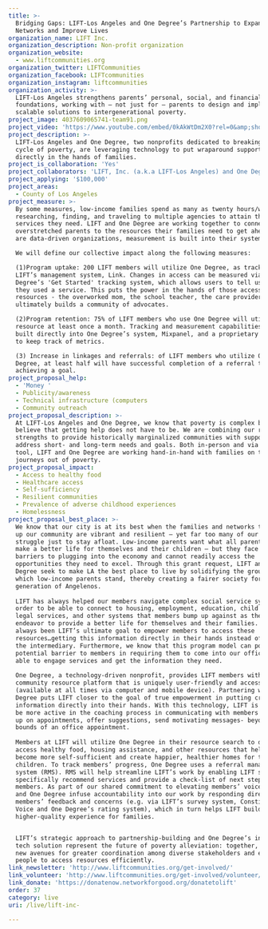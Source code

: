 ```yaml
---
title: >-
  Bridging Gaps: LIFT-Los Angeles and One Degree’s Partnership to Expand
  Networks and Improve Lives
organization_name: LIFT Inc.
organization_description: Non-profit organization
organization_website:
  - www.liftcommunities.org
organization_twitter: LIFTCommunities
organization_facebook: LIFTcommunities
organization_instagram: liftcommunities
organization_activity: >-
  LIFT-Los Angeles strengthens parents’ personal, social, and financial
  foundations, working with – not just for – parents to design and implement
  scalable solutions to intergenerational poverty.
project_image: 4037609065741-team91.png
project_video: 'https://www.youtube.com/embed/0kAkWtDm2X0?rel=0&amp;showinfo=0'
project_description: >-
  LIFT-Los Angeles and One Degree, two nonprofits dedicated to breaking the
  cycle of poverty, are leveraging technology to put wraparound supports
  directly in the hands of families.
project_is_collaboration: 'Yes'
project_collaborators: 'LIFT, Inc. (a.k.a LIFT-Los Angeles) and One Degree (www.1deg.org)'
project_applying: '$100,000'
project_areas:
  - County of Los Angeles
project_measure: >-
  By some measures, low-income families spend as many as twenty hours/week
  researching, finding, and traveling to multiple agencies to attain the
  services they need. LIFT and One Degree are working together to connect
  overstretched parents to the resources their families need to get ahead. Both
  are data-driven organizations, measurement is built into their systems. 

  We will define our collective impact along the following measures:

  (1)Program uptake: 200 LIFT members will utilize One Degree, as tracked via
  LIFT’s management system, Link. Changes in access can be measured via One
  Degree’s 'Get Started' tracking system, which allows users to tell us that
  they used a service. This puts the power in the hands of those accessing
  resources - the overworked mom, the school teacher, the care provider - and
  ultimately builds a community of advocates.

  (2)Program retention: 75% of LIFT members who use One Degree will utilize the
  resource at least once a month. Tracking and measurement capabilities are
  built directly into One Degree’s system, Mixpanel, and a proprietary dashboard
  to keep track of metrics. 

  (3) Increase in linkages and referrals: of LIFT members who utilize One
  Degree, at least half will have successful completion of a referral towards
  achieving a goal.
project_proposal_help:
  - 'Money '
  - Publicity/awareness
  - Technical infrastructure (computers
  - Community outreach
project_proposal_description: >-
  At LIFT-Los Angeles and One Degree, we know that poverty is complex but
  believe that getting help does not have to be. We are combining our respective
  strengths to provide historically marginalized communities with supports to
  address short- and long-term needs and goals. Both in-person and via an online
  tool, LIFT and One Degree are working hand-in-hand with families on their
  journeys out of poverty.
project_proposal_impact:
  - Access to healthy food
  - Healthcare access
  - Self-sufficiency
  - Resilient communities
  - Prevalence of adverse childhood experiences
  - Homelessness
project_proposal_best_place: >-
  We know that our city is at its best when the families and networks that make
  up our community are vibrant and resilient – yet far too many of our members
  struggle just to stay afloat. Low-income parents want what all parents do – to
  make a better life for themselves and their children – but they face numerous
  barriers to plugging into the economy and cannot readily access the
  opportunities they need to excel. Through this grant request, LIFT and One
  Degree seek to make LA the best place to live by solidifying the ground on
  which low-income parents stand, thereby creating a fairer society for the next
  generation of Angelenos.
   
  LIFT has always helped our members navigate complex social service systems in
  order to be able to connect to housing, employment, education, child care,
  legal services, and other systems that members bump up against as they
  endeavor to provide a better life for themselves and their families. It has
  always been LIFT’s ultimate goal to empower members to access these
  resources…getting this information directly in their hands instead of being
  the intermediary. Furthermore, we know that this program model can pose a
  potential barrier to members in requiring them to come into our offices to be
  able to engage services and get the information they need.
   
  One Degree, a technology-driven nonprofit, provides LIFT members with a strong
  community resource platform that is uniquely user-friendly and accessible
  (available at all times via computer and mobile device). Partnering with One
  Degree puts LIFT closer to the goal of true empowerment in putting critical
  information directly into their hands. With this technology, LIFT is able to
  be more active in the coaching process in communicating with members to follow
  up on appointments, offer suggestions, send motivating messages- beyond the
  bounds of an office appointment.
   
  Members at LIFT will utilize One Degree in their resource search to directly
  access healthy food, housing assistance, and other resources that help parents
  become more self-sufficient and create happier, healthier homes for their
  children. To track members’ progress, One Degree uses a referral management
  system (RMS). RMS will help streamline LIFT’s work by enabling LIFT staff to
  specifically recommend services and provide a check-list of next steps to
  members. As part of our shared commitment to elevating members’ voices, LIFT
  and One Degree infuse accountability into our work by responding directly to
  members’ feedback and concerns (e.g. via LIFT’s survey system, Constituent
  Voice and One Degree’s rating system), which in turn helps LIFT build a
  higher-quality experience for families.


  LIFT’s strategic approach to partnership-building and One Degree’s innovative
  tech solution represent the future of poverty alleviation: together, we create
  new avenues for greater coordination among diverse stakeholders and empower
  people to access resources efficiently.
link_newsletter: 'http://www.liftcommunities.org/get-involved/'
link_volunteer: 'http://www.liftcommunities.org/get-involved/volunteer/'
link_donate: 'https://donatenow.networkforgood.org/donatetolift'
order: 37
category: live
uri: /live/lift-inc-

---
```


